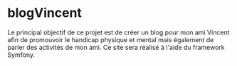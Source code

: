 # blogVincent

Le principal objectif de ce projet est de créer un blog pour mon ami Vincent afin de promouvoir le handicap physique et mental mais également de parler des activités de mon ami. Ce site sera réalisé à l'aide du framework Symfony.

